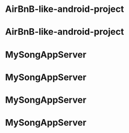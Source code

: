 # AirBnB-like-android-project
# AirBnB-like-android-project
# MySongAppServer
# MySongAppServer
# MySongAppServer
# MySongAppServer
